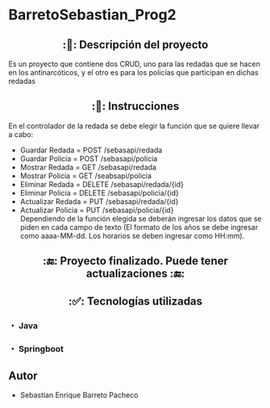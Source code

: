 # BarretoSebastian_Prog2
##
<h2 align="center"> :📄: Descripción del proyecto </h2>

Es un proyecto que contiene dos CRUD, uno para las redadas que se hacen en los antinarcóticos, y el otro es para los policías que participan en dichas redadas

##
<h2 align="center"> :📏: Instrucciones </h2>

En el controlador de la redada se debe elegir la función que se quiere llevar a cabo:
- Guardar Redada = POST /sebasapi/redada
- Guardar Policia = POST /sebasapi/policia
- Mostrar Redada = GET /sebasapi/redada
- Mostrar Policia = GET /seabsapi/policia
- Eliminar Redada = DELETE /sebasapi/redada/{id}
- Eliminar Policia = DELETE /sebasapi/policia/{id}
- Actualizar Redada = PUT /sebasapi/redada/{id}
- Actualizar Policia = PUT /sebasapi/policia/{id}  
Dependiendo de la función elegida se deberán ingresar los datos que se piden en cada campo de texto (El formato de los años se debe ingresar como aaaa-MM-dd. Los horarios se deben ingresar como HH:mm).

<h2 align="center">:🔚: Proyecto finalizado. Puede tener actualizaciones :🔚:</h2>

##
<h2 align="center">:✅: Tecnologías utilizadas</h2> 
<h3>・ Java<h3>
<h3>・ Springboot<h3>

##
<h2>Autor</h2>

  - Sebastian Enrique Barreto Pacheco
